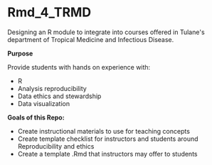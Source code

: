 # Rmd_4_TRMD
Designing an R module to integrate into courses offered in Tulane's department of Tropical Medicine and Infectious Disease.

**Purpose** 

Provide students with hands on experience with: 
- R
- Analysis reproducibility
- Data ethics and stewardship
- Data visualization

**Goals of this Repo:**
- Create instructional materials to use for teaching concepts
- Create template checklist for instructors and students around Reproducibility and ethics
- Create a template .Rmd that instructors may offer to students
